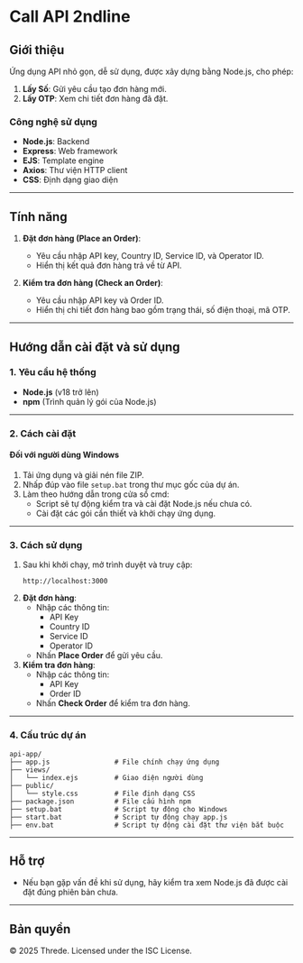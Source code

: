 
# **Call API 2ndline**

## **Giới thiệu**
Ứng dụng API nhỏ gọn, dễ sử dụng, được xây dựng bằng Node.js, cho phép:
1. **Lấy Số**: Gửi yêu cầu tạo đơn hàng mới.
2. **Lấy OTP**: Xem chi tiết đơn hàng đã đặt.

### **Công nghệ sử dụng**
- **Node.js**: Backend
- **Express**: Web framework
- **EJS**: Template engine
- **Axios**: Thư viện HTTP client
- **CSS**: Định dạng giao diện

---

## **Tính năng**
1. **Đặt đơn hàng (Place an Order)**:
   - Yêu cầu nhập API key, Country ID, Service ID, và Operator ID.
   - Hiển thị kết quả đơn hàng trả về từ API.

2. **Kiểm tra đơn hàng (Check an Order)**:
   - Yêu cầu nhập API key và Order ID.
   - Hiển thị chi tiết đơn hàng bao gồm trạng thái, số điện thoại, mã OTP.

---

## **Hướng dẫn cài đặt và sử dụng**

### **1. Yêu cầu hệ thống**
- **Node.js** (v18 trở lên)
- **npm** (Trình quản lý gói của Node.js)

---

### **2. Cách cài đặt**

#### **Đối với người dùng Windows**
1. Tải ứng dụng và giải nén file ZIP.
2. Nhấp đúp vào file `setup.bat` trong thư mục gốc của dự án.
3. Làm theo hướng dẫn trong cửa sổ cmd:
   - Script sẽ tự động kiểm tra và cài đặt Node.js nếu chưa có.
   - Cài đặt các gói cần thiết và khởi chạy ứng dụng.

---

### **3. Cách sử dụng**
1. Sau khi khởi chạy, mở trình duyệt và truy cập:
   ```
   http://localhost:3000
   ```
2. **Đặt đơn hàng**:
   - Nhập các thông tin:
     - API Key
     - Country ID
     - Service ID
     - Operator ID
   - Nhấn **Place Order** để gửi yêu cầu.
3. **Kiểm tra đơn hàng**:
   - Nhập các thông tin:
     - API Key
     - Order ID
   - Nhấn **Check Order** để kiểm tra đơn hàng.

---

### **4. Cấu trúc dự án**
```
api-app/
├── app.js                # File chính chạy ứng dụng
├── views/
│   └── index.ejs         # Giao diện người dùng
├── public/
│   └── style.css         # File định dạng CSS
├── package.json          # File cấu hình npm
├── setup.bat             # Script tự động cho Windows
├── start.bat             # Script tự động chạy app.js
├── env.bat               # Script tự động cài đặt thư viện bắt buộc
```

---

## **Hỗ trợ**
- Nếu bạn gặp vấn đề khi sử dụng, hãy kiểm tra xem Node.js đã được cài đặt đúng phiên bản chưa.

---

## **Bản quyền**
© 2025 Threde. Licensed under the ISC License.
